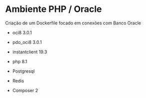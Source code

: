 # Ambiente PHP / Oracle

Criação de um Dockerfile focado em conexões com Banco Oracle

- oci8 3.0.1
- pdo_oci8 3.0.1
- instantclient 19.3
- php 8.1

- Postgresql
- Redis
- Composer 2
